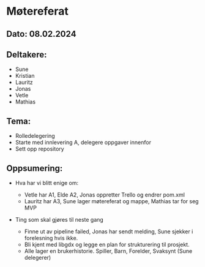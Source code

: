 # Møtereferat
## Dato: 08.02.2024

## Deltakere:
* Sune
* Kristian
* Lauritz
* Jonas
* Vetle
* Mathias

## Tema:
* Rolledelegering
* Starte med innlevering A, delegere oppgaver innenfor
* Sett opp repository

## Oppsumering: 
* Hva har vi blitt enige om:
    * Vetle har A1, Elde A2, Jonas oppretter Trello og endrer pom.xml
    * Lauritz har A3, Sune lager møtereferat og mappe, Mathias tar for seg MVP

* Ting som skal gjøres til neste gang
    * Finne ut av pipeline failed, Jonas har sendt melding, Sune sjekker i forelesning hvis ikke.
    * Bli kjent med libgdx og legge en plan for strukturering til prosjekt.
    * Alle lager en brukerhistorie. Spiller, Barn, Forelder, Svaksynt (Sune delegerer)
